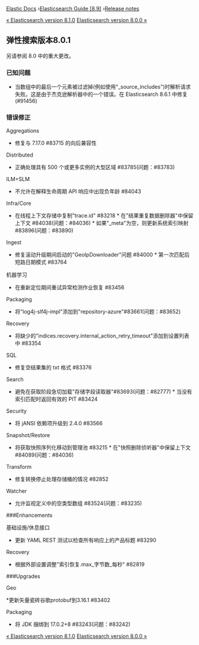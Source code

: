 

[Elastic Docs](/guide/) ›[Elasticsearch Guide [8.9]](index.md) ›[Release
notes](es-release-notes.md)

[« Elasticsearch version 8.1.0](release-notes-8.1.0.md) [Elasticsearch
version 8.0.0 »](release-notes-8.0.0.md)

## 弹性搜索版本8.0.1

另请参阅 8.0 中的重大更改。

### 已知问题

* 当数组中的最后一个元素被过滤掉(例如使用"_source_includes")时解析请求失败。这是由于杰克逊解析器中的一个错误。在 Elasticsearch 8.6.1 中修复 (#91456)

### 错误修正

Aggregations

    

* 修复与 7.17.0 #83715 的向后兼容性

Distributed

    

* 正确处理具有 500 个或更多实例的大型区域 #83785(问题：#83783)

ILM+SLM

    

* 不允许在解释生命周期 API 响应中出现负年龄 #84043

Infra/Core

    

* 在线程上下文存储中复制"trace.id" #83218 * 在"结果重复数据删除器"中保留上下文 #84038(问题：#84036) * 如果"_meta"为空，则更新系统索引映射 #83896(问题：#83890)

Ingest

    

* 修复滚动升级期间启动的"GeoIpDownloader"问题 #84000 * 第一次匹配后短路日期模式 #83764

机器学习

    

* 在重新定位期间重试异常检测作业恢复 #83456

Packaging

    

* 将"log4j-slf4j-impl"添加到"repository-azure"#83661(问题：#83652)

Recovery

    

* 将缺少的"indices.recovery.internal_action_retry_timeout"添加到设置列表中 #83354

SQL

    

* 修复空结果集的 txt 格式 #83376

Search

    

* 避免在获取阶段急切加载"存储字段读取器"#83693(问题：#82777) * 当没有索引匹配时返回有效的 PIT #83424

Security

    

* 将 jANSI 依赖项升级到 2.4.0 #83566

Snapshot/Restore

    

* 将获取快照序列化移动到管理池 #83215 * 在"快照删除侦听器"中保留上下文 #84089(问题：#84036)

Transform

    

* 修复转换停止处理存储桶的情况 #82852

Watcher

    

* 允许监视定义中的空类型数组 #83524(问题：#83235)

###Enhancements

基础设施/休息接口

    

* 更新 YAML REST 测试以检查所有响应上的产品标题 #83290

Recovery

    

* 根据外部设置调整"索引恢复.max_字节数_每秒" #82819

###Upgrades

Geo

    

*更新矢量瓷砖谷歌protobuf到3.16.1 #83402

Packaging

    

* 将 JDK 捆绑到 17.0.2+8 #83243(问题：#83242)

[« Elasticsearch version 8.1.0](release-notes-8.1.0.md) [Elasticsearch
version 8.0.0 »](release-notes-8.0.0.md)
